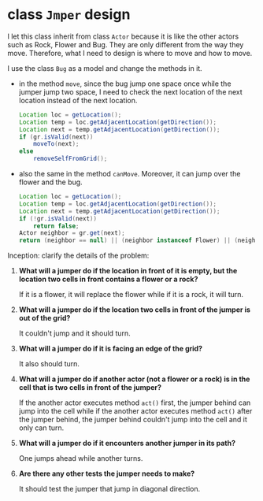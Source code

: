 # class `Jmper` design

I let this class inherit from class `Actor` because it is like the other actors such as Rock, Flower and Bug. They are only different from the way they move. Therefore, what I need to design is where to move and how to move.

I use the class `Bug` as a model and change the methods in it.

- in the method `move`, since the bug jump one space once while the jumper jump two space, I need to check the next location of the next location instead of the next location.

  ```java
  Location loc = getLocation();
  Location temp = loc.getAdjacentLocation(getDirection());
  Location next = temp.getAdjacentLocation(getDirection());
  if (gr.isValid(next))
      moveTo(next);
  else
      removeSelfFromGrid();
  ```

- also the same in the method `canMove`. Moreover, it can jump over the flower and the bug.

  ```java
  Location loc = getLocation();
  Location temp = loc.getAdjacentLocation(getDirection());
  Location next = temp.getAdjacentLocation(getDirection());
  if (!gr.isValid(next))
      return false;
  Actor neighbor = gr.get(next);
  return (neighbor == null) || (neighbor instanceof Flower) || (neighbor instanceof Bug);
  ```

  

Inception: clarify the details of the problem:

1. **What will a jumper do if the location in front of it is empty, but the location two cells in front contains a flower or a rock?**

   If it is a flower, it will replace the flower while if it is a rock, it will turn.

2. **What will a jumper do if the location two cells in front of the jumper is out of the grid?**

   It couldn't jump and it should turn.

3. **What will a jumper do if it is facing an edge of the grid?**

   It also should turn.

4. **What will a jumper do if another actor (not a flower or a rock) is in the cell that is two cells in front of the jumper?**

   If the another actor executes method `act()` first, the jumper behind can jump into the cell while if the another actor executes method `act()` after the jumper behind, the jumper behind couldn't jump into the cell and it only can turn.

5. **What will a jumper do if it encounters another jumper in its path?**

   One jumps ahead while another turns.

6. **Are there any other tests the jumper needs to make?**

   It should test the jumper that jump in diagonal direction.